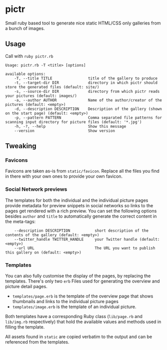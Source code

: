 # pictr

Small ruby based tool to generate nice static HTML/CSS only galleries from a bunch of images.


## Usage

Call with `ruby pictr.rb`

```
Usage: pictr.rb -T <title> [options]

available options:
    -T, --title TITLE                title of the gallery to produce
    -t, --target-dir DIR             directory in which pictr should store the generated files (default: site/)
    -s, --source-dir DIR             directory from which pictr reads your pictures (default: images/)
    -a, --author AUTHOR              Name of the author/creator of the pictures (default: <empty>)
    -d, --description DESCRIPTION    Description of the gallery (shown on the start page) (default: <empty>)
    -p, --pattern PATTERN            Comma separated file patterns for scanning input directory for picture files (default: '*.jpg')
    -h, -?, --help                   Show this message
    --version                        Show version
```


## Tweaking

### Favicons

Favicons are taken as-is from `static/favicon`. Replace all the files you find in there with your own ones
to provide your own favicon.

### Social Network previews

The templates for both the individual and the individual picture pages provide metadata for preview
snippets in social networks so links to the pages get rendered with a rich preview.
You can set the following options besides `author` and `title` to automatically generate the correct content
in the meta-tags:

```
    --description DESCRIPTION           short description of the contents of the gallery (default: <empty>)
    --twitter_handle TWITTER_HANDLE     your Twitter handle (default: <empty>)
    --url URL                           The URL you want to publish this gallery on (default: <empty>)
```

### Templates

You can also fully customise the display of the pages, by replacing the templates. There's only two `erb` Files
used for generating the overview and picture detail pages.

   * `templates/page.erb` is the template of the overview page that shows thumbnails and links to the individual picture pages
   * `templates/image.erb` is the template of an individual picture.

Both templates have a corresponding Ruby class (`lib/page.rb` and `lib/img.rb` respectively) that hold the available values and methods used in filling the template. 

All assets found in `static` are copied verbatim to the output and can be referenced from the templates.